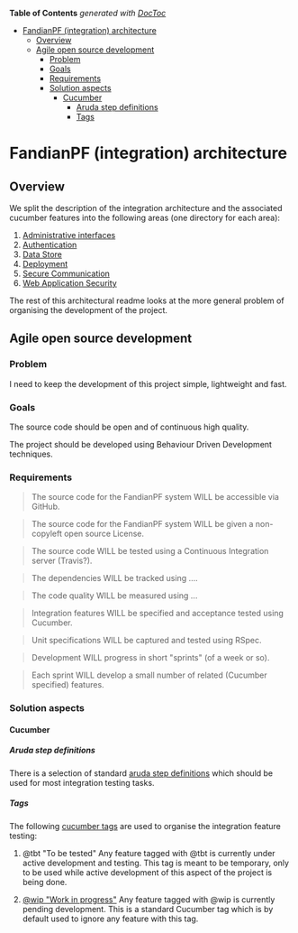 **Table of Contents**  *generated with [DocToc](http://doctoc.herokuapp.com/)*

- [FandianPF (integration) architecture](#fandianpf-integration-architecture)
	- [Overview](#overview)
	- [Agile open source development](#agile-open-source-development)
		- [Problem](#problem)
		- [Goals](#goals)
		- [Requirements](#requirements)
		- [Solution aspects](#solution-aspects)
			- [Cucumber](#cucumber)
				- [Aruda step definitions](#aruda-step-definitions)
				- [Tags](#tags)

# FandianPF (integration) architecture

## Overview

We split the description of the integration architecture and the 
associated cucumber features into the following areas (one directory 
for each area):

 1. [Administrative interfaces](adminInterfaces)
 1. [Authentication](authentication)
 1. [Data Store](dataStore)
 1. [Deployment](deployment)
 1. [Secure Communication](secureCommunication)
 1. [Web Application Security](webAppSecurity)

The rest of this architectural readme looks at the more general problem 
of organising the development of the project.
 
## Agile open source development

### Problem

I need to keep the development of this project simple, lightweight and 
fast.

### Goals

The source code should be open and of continuous high quality.

The project should be developed using Behaviour Driven Development techniques.

### Requirements

> The source code for the FandianPF system WILL be accessible via GitHub.

> The source code for the FandianPF system WILL be given a non-copyleft 
> open source License.

> The source code WILL be tested using a Continuous Integration server 
> (Travis?).

> The dependencies WILL be tracked using ....

> The code quality WILL be measured using ...

> Integration features WILL be specified and acceptance tested using 
> Cucumber.

> Unit specifications WILL be captured and tested using RSpec.

> Development WILL progress in short "sprints" (of a week or so).

> Each sprint WILL develop a small number of related (Cucumber 
> specified) features.

### Solution aspects

#### Cucumber

##### Aruda step definitions

There is a selection of standard [aruda step 
definitions](https://github.com/cucumber/aruba/blob/master/lib/aruba/cucumber.rb) 
which should be used for most integration testing tasks.

##### Tags

The following [cucumber 
tags](https://github.com/cucumber/cucumber/wiki/Tags) are used to 
organise the integration feature testing:

 1. @tbt "To be tested" Any feature tagged with @tbt is currently under 
active development and testing. This tag is meant to be temporary, only 
to be used while active development of this aspect of the project is 
being done.  

 1. [@wip "Work in 
progress"](https://github.com/cucumber/cucumber/wiki/Tags#tag-limits-and-wip) 
Any feature tagged with @wip is currently pending development.  This is 
a standard Cucumber tag which is by default used to ignore any feature 
with this tag.

